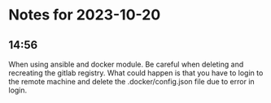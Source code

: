 # Notes for 2023-10-20

## 14:56

When using ansible and docker module.
Be careful when deleting and recreating the gitlab registry. What could
happen is that you have to login to the remote machine and delete the
.docker/config.json file due to error in login.
